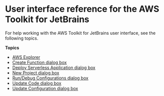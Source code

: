 # User interface reference for the AWS Toolkit for JetBrains<a name="ui-reference"></a>

For help working with the AWS Toolkit for JetBrains user interface, see the following topics\.

**Topics**
+ [AWS Explorer](aws-explorer.md)
+ [Create Function dialog box](create-function-dialog.md)
+ [Deploy Serverless Application dialog box](deploy-serverless-application-dialog.md)
+ [New Project dialog box](new-project-dialog.md)
+ [Run/Debug Configurations dialog box](run-debug-configurations-dialog.md)
+ [Update Code dialog box](update-code-dialog.md)
+ [Update Configuration dialog box](update-configuration-dialog.md)